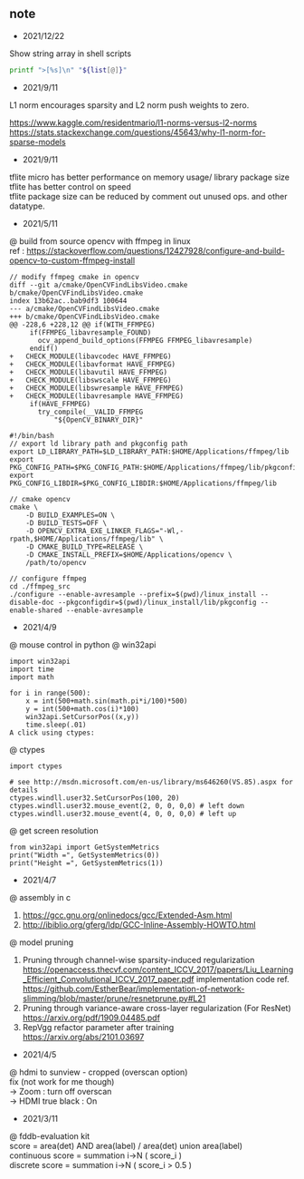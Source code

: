 ## note

* 2021/12/22

Show string array in shell scripts
```bash
printf ">[%s]\n" "${list[@]}"
```

* 2021/9/11

L1 norm encourages sparsity and L2 norm push weights to zero.

https://www.kaggle.com/residentmario/l1-norms-versus-l2-norms   
https://stats.stackexchange.com/questions/45643/why-l1-norm-for-sparse-models  

* 2021/9/11

tflite micro has better performance on memory usage/ library package size  
tflite has better control on speed    
tflite package size can be reduced by comment out unused ops. and other datatype.  

* 2021/5/11

@ build from source opencv with ffmpeg in linux  
ref : https://stackoverflow.com/questions/12427928/configure-and-build-opencv-to-custom-ffmpeg-install
```
// modify ffmpeg cmake in opencv
diff --git a/cmake/OpenCVFindLibsVideo.cmake b/cmake/OpenCVFindLibsVideo.cmake
index 13b62ac..bab9df3 100644
--- a/cmake/OpenCVFindLibsVideo.cmake
+++ b/cmake/OpenCVFindLibsVideo.cmake
@@ -228,6 +228,12 @@ if(WITH_FFMPEG)
     if(FFMPEG_libavresample_FOUND)
       ocv_append_build_options(FFMPEG FFMPEG_libavresample)
     endif()
+   CHECK_MODULE(libavcodec HAVE_FFMPEG)
+   CHECK_MODULE(libavformat HAVE_FFMPEG)
+   CHECK_MODULE(libavutil HAVE_FFMPEG)
+   CHECK_MODULE(libswscale HAVE_FFMPEG)
+   CHECK_MODULE(libswresample HAVE_FFMPEG)
+   CHECK_MODULE(libavresample HAVE_FFMPEG)
     if(HAVE_FFMPEG)
       try_compile(__VALID_FFMPEG
           "${OpenCV_BINARY_DIR}"

#!/bin/bash
// export ld library path and pkgconfig path
export LD_LIBRARY_PATH=$LD_LIBRARY_PATH:$HOME/Applications/ffmpeg/lib
export PKG_CONFIG_PATH=$PKG_CONFIG_PATH:$HOME/Applications/ffmpeg/lib/pkgconfig
export PKG_CONFIG_LIBDIR=$PKG_CONFIG_LIBDIR:$HOME/Applications/ffmpeg/lib

// cmake opencv
cmake \
    -D BUILD_EXAMPLES=ON \
    -D BUILD_TESTS=OFF \
    -D OPENCV_EXTRA_EXE_LINKER_FLAGS="-Wl,-rpath,$HOME/Applications/ffmpeg/lib" \
    -D CMAKE_BUILD_TYPE=RELEASE \
    -D CMAKE_INSTALL_PREFIX=$HOME/Applications/opencv \
    /path/to/opencv

// configure ffmpeg 
cd ./ffmpeg_src
./configure --enable-avresample --prefix=$(pwd)/linux_install --disable-doc --pkgconfigdir=$(pwd)/linux_install/lib/pkgconfig --enable-shared --enable-avresample
```




* 2021/4/9

@ mouse control in python
@ win32api
```
import win32api
import time
import math

for i in range(500):
    x = int(500+math.sin(math.pi*i/100)*500)
    y = int(500+math.cos(i)*100)
    win32api.SetCursorPos((x,y))
    time.sleep(.01)
A click using ctypes:
```

@ ctypes
```
import ctypes

# see http://msdn.microsoft.com/en-us/library/ms646260(VS.85).aspx for details
ctypes.windll.user32.SetCursorPos(100, 20)
ctypes.windll.user32.mouse_event(2, 0, 0, 0,0) # left down
ctypes.windll.user32.mouse_event(4, 0, 0, 0,0) # left up
```

@ get screen resolution
```
from win32api import GetSystemMetrics
print("Width =", GetSystemMetrics(0))
print("Height =", GetSystemMetrics(1))
```

* 2021/4/7

@ assembly in c
1. https://gcc.gnu.org/onlinedocs/gcc/Extended-Asm.html
2. http://ibiblio.org/gferg/ldp/GCC-Inline-Assembly-HOWTO.html

@ model pruning
1. Pruning through channel-wise sparsity-induced regularization https://openaccess.thecvf.com/content_ICCV_2017/papers/Liu_Learning_Efficient_Convolutional_ICCV_2017_paper.pdf
implementation code ref.
https://github.com/EstherBear/implementation-of-network-slimming/blob/master/prune/resnetprune.py#L21
2. Pruning through variance-aware cross-layer regularization (For ResNet)
https://arxiv.org/pdf/1909.04485.pdf
3. RepVgg refactor parameter after training
https://arxiv.org/abs/2101.03697

* 2021/4/5  

@ hdmi to sunview - cropped (overscan option)  
fix (not work for me though)  
-> Zoom : turn off overscan  
-> HDMI true black : On

* 2021/3/11

@ fddb-evaluation kit  
score = area(det) AND area(label) / area(det) union area(label)  
continuous score = summation i->N ( score_i )  
discrete score = summation i->N ( score_i > 0.5 )  



